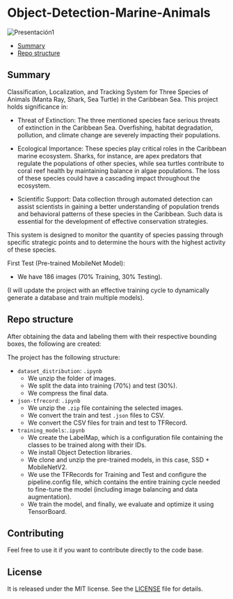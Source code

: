 # Object-Detection-Marine-Animals

![Presentación1](https://github.com/JavierdiazS/Object-Detection-Marine-Animals/assets/75210642/d7983876-9b31-44f9-96c0-eab70e9ce2fb)

- [Summary](#summary)
- [Repo structure](#repo-structure)

## Summary

Classification, Localization, and Tracking System for Three Species of Animals (Manta Ray, Shark, Sea Turtle) in the Caribbean Sea. This project holds significance in:

* Threat of Extinction: The three mentioned species face serious threats of extinction in the Caribbean Sea. Overfishing, habitat degradation, pollution, and climate change are severely impacting their populations.

* Ecological Importance: These species play critical roles in the Caribbean marine ecosystem. Sharks, for instance, are apex predators that regulate the populations of other species, while sea turtles contribute to coral reef health by maintaining balance in algae populations. The loss of these species could have a cascading impact throughout the ecosystem.

* Scientific Support: Data collection through automated detection can assist scientists in gaining a better understanding of population trends and behavioral patterns of these species in the Caribbean. Such data is essential for the development of effective conservation strategies.

This system is designed to monitor the quantity of species passing through specific strategic points and to determine the hours with the highest activity of these species.

First Test (Pre-trained MobileNet Model):

  * We have 186 images (70% Training, 30% Testing).

(I will update the project with an effective training cycle to dynamically generate a database and train multiple models).

## Repo structure

After obtaining the data and labeling them with their respective bounding boxes, the following are created:

The project has the following structure:
- `dataset_distribution`: `.ipynb`
    - We unzip the folder of images.
    - We split the data into training (70%) and test (30%).
    - We compress the final data.
- `json-tfrecord`: `.ipynb`
    - We unzip the `.zip` file containing the selected images.
    - We convert the train and test `.json` files to CSV.
    - We convert the CSV files for train and test to TFRecord.
- `training_models`:`.ipynb`
    - We create the LabelMap, which is a configuration file containing the classes to be trained along with their IDs.
    - We install Object Detection libraries.
    - We clone and unzip the pre-trained models, in this case, SSD + MobileNetV2.
    - We use the TFRecords for Training and Test and configure the pipeline.config file, which contains the entire training cycle needed to fine-tune the model (including image balancing and data augmentation).
    - We train the model, and finally, we evaluate and optimize it using TensorBoard.

## Contributing

Feel free to use it if you want to contribute directly to the code base.

## License

It is released under the MIT license. See the [LICENSE](/LICENSE) file for details.


